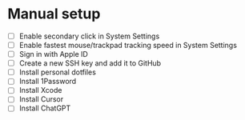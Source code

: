 # Manual setup 

- [ ] Enable secondary click in System Settings
- [ ] Enable fastest mouse/trackpad tracking speed in System Settings
- [ ] Sign in with Apple ID 
- [ ] Create a new SSH key and add it to GitHub 
- [ ] Install personal dotfiles
- [ ] Install 1Password 
- [ ] Install Xcode 
- [ ] Install Cursor 
- [ ] Install ChatGPT
